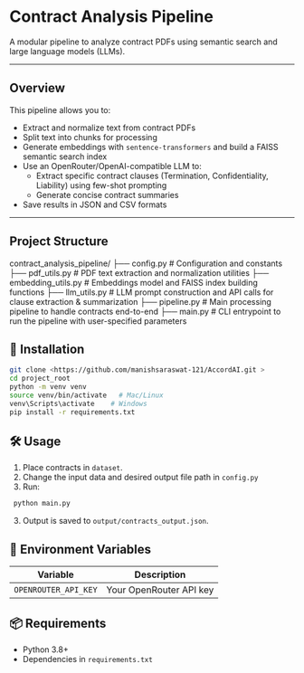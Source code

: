 # Contract Analysis Pipeline

A modular pipeline to analyze contract PDFs using semantic search and large language models (LLMs).

---

## Overview

This pipeline allows you to:

- Extract and normalize text from contract PDFs
- Split text into chunks for processing
- Generate embeddings with `sentence-transformers` and build a FAISS semantic search index
- Use an OpenRouter/OpenAI-compatible LLM to:
  - Extract specific contract clauses (Termination, Confidentiality, Liability) using few-shot prompting
  - Generate concise contract summaries
- Save results in JSON and CSV formats

---

## Project Structure

contract_analysis_pipeline/
├── config.py # Configuration and constants
├── pdf_utils.py # PDF text extraction and normalization utilities
├── embedding_utils.py # Embeddings model and FAISS index building functions
├── llm_utils.py # LLM prompt construction and API calls for clause extraction & summarization
├── pipeline.py # Main processing pipeline to handle contracts end-to-end
├── main.py # CLI entrypoint to run the pipeline with user-specified parameters

## 🚀 Installation

```bash
git clone <https://github.com/manishsaraswat-121/AccordAI.git >
cd project_root
python -m venv venv
source venv/bin/activate   # Mac/Linux
venv\Scripts\activate    # Windows
pip install -r requirements.txt
```

## 🛠 Usage

1. Place contracts in `dataset`.
2. Change the input data and desired output file path in  `config.py`
2. Run:
```bash
 python main.py 
```
3. Output is saved to `output/contracts_output.json`.

## 🔑 Environment Variables

| Variable             | Description                  |
|----------------------|------------------------------|
| `OPENROUTER_API_KEY` | Your OpenRouter API key       |

## 📦 Requirements

- Python 3.8+
- Dependencies in `requirements.txt`
